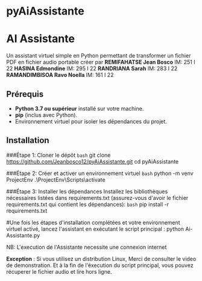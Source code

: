 # pyAiAssistante
# AI Assistante

Un assistant virtuel simple en Python permettant de transformer un fichier PDF en fichier audio portable créer par 
**REMIFAHATSE Jean Bosco** IM: 251 I 22
**HASINA Edmondine** IM: 295 I 22
**RANDRIANA Sarah** IM: 283 I 22
**RAMANDIMBISOA Ravo Noella** IM: 161 I 22



## Prérequis
- **Python 3.7 ou supérieur** installé sur votre machine.
- **pip** (inclus avec Python).
- Environnement virtuel pour isoler les dépendances du projet.

## Installation

###Étape 1: Cloner le dépôt
``bash``
git clone https://github.com/Jeanbosco12/pyAiAssistante.git
cd pyAiAssistante


###Étape 2: Créer et activer un environnement virtuel
``bash``
python -m venv ProjectEnv
.\ProjectEnv\Scripts\activate

###Étape 3: Installer les dépendances
Installez les bibliothèques nécessaires listées dans requirements.txt (assurez-vous d'avoir le fichier requirements.txt qui contient les dépendances):
``bash``
pip install -r requirements.txt

#Une fois les étapes d'installation complétées et votre environnement virtuel activé, lancez l'assistant en exécutant le script principal :
python Ai-Assistante.py

NB: L'execution de l'Assistante necessite une connexion internet

**Exception** : Si vous utilisez un distribution Linux, Merci de consulter le video de demonstration.
                Et à la fin de l'éxecution du script principal, vous pouvez récuperer le fichier audio et lire hors ligne.
